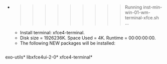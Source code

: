 * >>>>>>>>> Running inst-min-win-01-wm-terminal-xfce.sh ...
  * Install terminal: xfce4-terminal.
  * Disk size = 1926236K. Space Used = 4K. Runtime = 00:00:00:00.
  * The following NEW packages will be installed:
  ```bash
exo-utils* libxfce4ui-2-0* xfce4-terminal*
  ```
